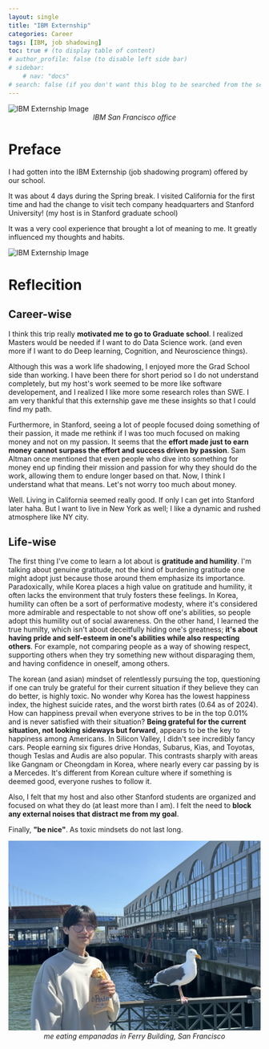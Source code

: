 ```yaml
---
layout: single
title: "IBM Externship"
categories: Career
tags: [IBM, job shadowing]
toc: true # (to display table of content)
# author_profile: false (to disable left side bar)
# sidebar:
    # nav: "docs"
# search: false (if you don't want this blog to be searched from the search bar)
---
```


<img src="/images/2024-03-24/ibmn.jpg" alt="IBM Externship Image">
<span style="display: block; text-align: center; font-style: italic;">IBM San Francisco office</span>


# Preface
I had gotten into the IBM Externship (job shadowing program) offered by our school.

It was about 4 days during the Spring break. I visited California for the first time and had the change to visit tech company headquarters and Stanford University! (my host is in Stanford graduate school)

It was a very cool experience that brought a lot of meaning to me. It greatly influenced my thoughts and habits.

<img src="/images/2024-03-24/giphy.gif" alt="IBM Externship Image">

# Reflecition

## Career-wise
I think this trip really **motivated me to go to Graduate school**. I realized Masters would be needed if I want to do Data Science work. (and even more if I want to do Deep learning, Cognition, and Neuroscience things).

Although this was a work life shadowing, I enjoyed more the Grad School side than working. I have been there for short period so I do not understand completely, but my host's work seemed to be more like software developement, and I realized I like more some research roles than SWE. I am very thankful that this externship gave me these insights so that I could find my path. 

Furthermore, in Stanford, seeing a lot of people focused doing something of their passion, it made me rethink if I was too much focused on making money and not on my passion. It seems that the **effort made just to earn money cannot surpass the effort and success driven by passion**. Sam Altman once mentioned that even people who dive into something for money end up finding their mission and passion for why they should do the work, allowing them to endure longer based on that. Now, I think I understand what that means. Let's not worry too much about money.

Well. Living in California seemed really good. If only I can get into Stanford later haha. But I want to live in New York as well; I like a dynamic and rushed atmosphere like NY city.


## Life-wise

The first thing I've come to learn a lot about is **gratitude and humility**. I'm talking about genuine gratitude, not the kind of burdening gratitude one might adopt just because those around them emphasize its importance. Paradoxically, while Korea places a high value on gratitude and humility, it often lacks the environment that truly fosters these feelings. In Korea, humility can often be a sort of performative modesty, where it's considered more admirable and respectable to not show off one's abilities, so people adopt this humility out of social awareness. On the other hand, I learned the true humilty, which isn't about deceitfully hiding one's greatness; **it's about having pride and self-esteem in one's abilities while also respecting others**. For example, not comparing people as a way of showing respect, supporting others when they try something new without disparaging them, and having confidence in oneself, among others.

The korean (and asian) mindset of relentlessly pursuing the top, questioning if one can truly be grateful for their current situation if they believe they can do better, is highly toxic. No wonder why  Korea has the lowest happiness index, the highest suicide rates, and the worst birth rates (0.64 as of 2024). How can happiness prevail when everyone strives to be in the top 0.01% and is never satisfied with their situation? **Being grateful for the current situation, not looking sideways but forward**, appears to be the key to happiness among Americans. In Silicon Valley, I didn't see incredibly fancy cars. People earning six figures drive Hondas, Subarus, Kias, and Toyotas, though Teslas and Audis are also popular. This contrasts sharply with areas like Gangnam or Cheongdam in Korea, where nearly every car passing by is a Mercedes. It's different from Korean culture where if something is deemed good, everyone rushes to follow it.

Also, I felt that my host and also other Stanford students are organized and focused on what they do (at least more than I am). I felt the need to **block any external noises that distract me from my goal**.

Finally, **"be nice"**. As toxic mindsets do not last long. 

<img src="/images/2024-03-24/me.jpg" alt="image of me">
<span style="display: block; text-align: center; font-style: italic;">me eating empanadas in Ferry Building, San Francisco</span>
